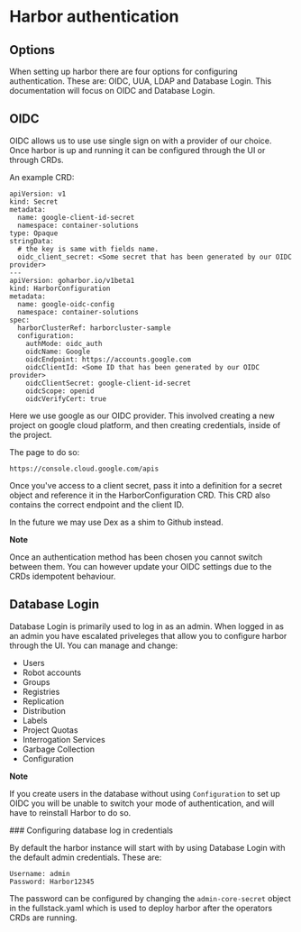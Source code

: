# Harbor authentication

## Options

When setting up harbor there are four options for configuring authentication. These are: OIDC, UUA, LDAP and Database Login. This documentation will focus on OIDC and Database Login.

## OIDC 

OIDC allows us to use use single sign on with a provider of our choice. Once harbor is up and running it can be configured through the UI or through CRDs. 

An example CRD: 

```
apiVersion: v1
kind: Secret
metadata:
  name: google-client-id-secret
  namespace: container-solutions
type: Opaque
stringData:
  # the key is same with fields name.
  oidc_client_secret: <Some secret that has been generated by our OIDC provider>
---
apiVersion: goharbor.io/v1beta1
kind: HarborConfiguration
metadata:
  name: google-oidc-config
  namespace: container-solutions
spec:
  harborClusterRef: harborcluster-sample
  configuration:
    authMode: oidc_auth
    oidcName: Google
    oidcEndpoint: https://accounts.google.com
    oidcClientId: <Some ID that has been generated by our OIDC provider>
    oidcClientSecret: google-client-id-secret
    oidcScope: openid
    oidcVerifyCert: true
```

Here we use google as our OIDC provider. This involved creating a new project on google cloud platform, and then creating credentials, inside of the project. 

The page to do so:

`https://console.cloud.google.com/apis`

Once you've access to a client secret, pass it into a definition for a secret object and reference it in the HarborConfiguration CRD. This CRD also contains the correct endpoint and the client ID. 

In the future we may use Dex as a shim to Github instead.

**Note**

Once an authentication method has been chosen you cannot switch between them. You can however update your OIDC settings due to the CRDs idempotent behaviour. 

## Database Login

Database Login is primarily used to log in as an admin. When logged in as an admin you have escalated priveleges that allow you to configure harbor through the UI. You can manage and change:

- Users
- Robot accounts
- Groups
- Registries
- Replication
- Distribution
- Labels
- Project Quotas
- Interrogation Services
- Garbage Collection
- Configuration

**Note**

If you create users in the database without using `Configuration` to set up OIDC you will be unable to switch your mode of authentication, and will have to reinstall Harbor to do so. 

### Configuring database log in credentials

By default the harbor instance will start with by using Database Login with the default admin credentials. These are:

```
Username: admin
Password: Harbor12345
```

The password can be configured by changing the `admin-core-secret` object in the fullstack.yaml which is used to deploy harbor after the operators CRDs are running. 











